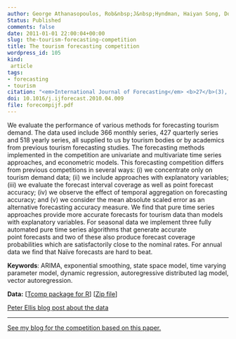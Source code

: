 ```yaml
---
author: George Athanasopoulos, Rob&nbsp;J&nbsp;Hyndman, Haiyan Song, Doris Wu
Status: Published
comments: false
date: 2011-01-01 22:00:04+00:00
slug: the-tourism-forecasting-competition
title: The tourism forecasting competition
wordpress_id: 105
kind:
 article
tags:
- forecasting
- tourism
citation: "<em>International Journal of Forecasting</em> <b>27</b>(3), 822-844"
doi: 10.1016/j.ijforecast.2010.04.009
file: forecompijf.pdf
---
```


We evaluate the performance of various methods for forecasting tourism demand. The data used include 366 monthly series, 427 quarterly series and 518 yearly series, all supplied to us by tourism bodies or by academics from previous tourism forecasting studies. The forecasting methods implemented in the competition are univariate and multivariate time series approaches, and econometric models. This forecasting competition differs from previous competitions in several ways: (i) we concentrate only on tourism demand data; (ii) we include approaches with explanatory variables; (iii) we evaluate the forecast interval coverage as well as point forecast accuracy; (iv) we observe the effect of temporal aggregation on forecasting accuracy; and (v) we consider the mean absolute scaled error as an alternative forecasting accuracy measure. We find that pure time series approaches provide more accurate forecasts for tourism data than models with explanatory variables. For seasonal data we implement three fully automated pure time series algorithms that generate accurate point forecasts and two of these also produce forecast coverage probabilities which are satisfactorily close to the nominal rates. For annual data we find that Naïve forecasts are hard to beat.

**Keywords**: ARIMA, exponential smoothing, state space model, time varying parameter model, dynamic regression, autoregressive distributed lag model, vector autoregression.

**Data:** [[Tcomp package for R](https://cran.r-project.org/package=Tcomp)] [[Zip file](http://robjhyndman.com/data/27-3-Athanasopoulos1.zip)]

[Peter Ellis blog post about the data](http://ellisp.github.io/blog/2016/10/19/Tcomp)



* * *



[See my blog for the competition based on this paper.](/hyndsight/tourism-forecasting-competition/)
